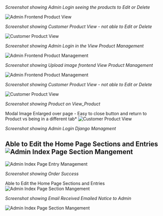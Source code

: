 
*Screenshot showing Admin Login seeing the products to Edit or Delete*

![Admin Frontend Product View](https://github.com/wendybovill/milestone-project-4/blob/0467d708521dbb74b8e8a09d806edfa7842740ed/Documentation/images/otherimages/adminview.png)


*Screenshot showing Customer Product View - not able to Edit or Delete*

![Customer Product View](https://github.com/wendybovill/milestone-project-4/blob/0467d708521dbb74b8e8a09d806edfa7842740ed/Documentation/images/otherimages/customerview.png)


*Screenshot showing Admin Login in the View Product Management*

![Admin Frontend Product Management](https://github.com/wendybovill/milestone-project-4/blob/0467d708521dbb74b8e8a09d806edfa7842740ed/Documentation/images/otherimages/adminproductmanagement.png)


*Screenshot showing Upload image frontend View Product Management*

![Admin Frontend Product Management](https://github.com/wendybovill/milestone-project-4/blob/553e998f9176b49f6baa7a9770d3107e4f78330e/Documentation/images/otherimages/adminuploadimage.png)


*Screenshot showing Customer Product View - not able to Edit or Delete*

![Customer Product View](https://github.com/wendybovill/milestone-project-4/blob/0467d708521dbb74b8e8a09d806edfa7842740ed/Documentation/images/otherimages/customerview.png)


*Screenshot showing Product on View_Product*

 Modal Image Enlarged over page - Easy to close button and return to Product vs being in a different tab*
![Customer Product View]()


*Screenshot showing Admin Login Django Managment*

Able to Edit the Home Page Sections and Entries
![Admin Index Page Section Mangement](https://github.com/wendybovill/milestone-project-4/blob/9a5b4ec664b2b6d14c6be190f32076ef9eb05ba0/Documentation/images/otherimages/adminchangesection.png)
---------------------------------------------------------
![Admin Index Page Entry Management](https://github.com/wendybovill/milestone-project-4/blob/342ef8fb41366b3bc01f7077fcc658640a31729e/Documentation/images/otherimages/entry.png)


*Screenshot showing Order Success*

Able to Edit the Home Page Sections and Entries
![Admin Index Page Section Mangement](https://github.com/wendybovill/milestone-project-4/blob/553e998f9176b49f6baa7a9770d3107e4f78330e/Documentation/images/otherimages/ordersuccess.png)


*Screenshot showing Email Received Emailed Notice to Admin*

![Admin Index Page Section Mangement](https://github.com/wendybovill/milestone-project-4/blob/259b5e3a3426f567ef89f23ada0591c83f4f9349/Documentation/images/otherimages/emailreceived.png)

